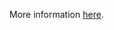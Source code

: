 More information [here](https://docs.prismacloud.io/en/enterprise-edition/policy-reference/azure-policies/azure-logging-policies/ensure-storage-logging-is-enabled-for-blob-service-for-read-requests).

